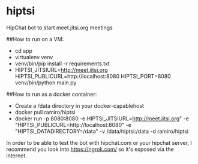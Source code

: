 # hiptsi
HipChat bot to start meet.jitsi.org meetings

##How to run on a VM:
- cd app
- virtualenv venv
- venv/bin/pip install -r requirements.txt
- HIPTSI_JITSIURL=http://meet.jitsi.org HIPTSI_PUBLICURL=http://localhost:8080 HIPTSI_PORT=8080 venv/bin/python main.py

##How to run as a docker container:
- Create a /data directory in your docker-capablehost
- docker pull ramiro/hiptsi
- docker run -p 8080:8080 -e HIPTSI_JITSIURL=http://meet.jitsi.org" -e "HIPTSI_PUBLICURL=http://localhost:8080" -e "HIPTSI_DATADIRECTORY=/data" -v /data/hiptsi:/data -d ramiro/hiptsi

In order to be able to test the bot with hipchat.com or your hipchat server, I recommend you look into https://ngrok.com/ so it's exposed via the internet.

